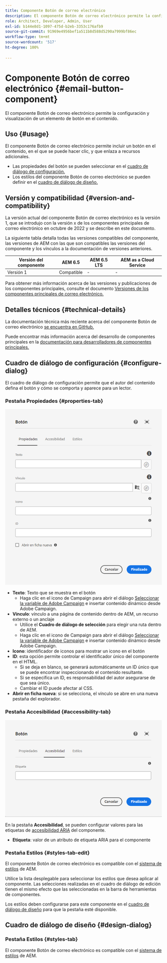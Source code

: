 ```yaml
---
title: Componente Botón de correo electrónico
description: El componente Botón de correo electrónico permite la configuración y visualización de un elemento de botón en el contenido.
role: Architect, Developer, Admin, User
exl-id: b144e8d1-1097-475d-b2eb-3353c176afb9
source-git-commit: 91969e4956bef1a511b8d588d5290a7999bf86ec
workflow-type: tm+mt
source-wordcount: '517'
ht-degree: 100%

---
```



# Componente Botón de correo electrónico {#email-button-component}

El componente Botón de correo electrónico permite la configuración y visualización de un elemento de botón en el contenido.

## Uso {#usage}

El componente Botón de correo electrónico permite incluir un botón en el contenido, en el que se puede hacer clic, y que enlaza a recursos adicionales.

* Las propiedades del botón se pueden seleccionar en el [cuadro de diálogo de configuración.](#configure-dialog)
* Los estilos del componente Botón de correo electrónico se pueden definir en el [cuadro de diálogo de diseño.](#design-dialog)

## Versión y compatibilidad {#version-and-compatibility}

La versión actual del componente Botón de correo electrónico es la versión 1, que se introdujo con la versión x de los componentes principales de correo electrónico en octubre de 2022 y se describe en este documento.

La siguiente tabla detalla todas las versiones compatibles del componente, las versiones de AEM con las que son compatibles las versiones del componente y los vínculos a la documentación de versiones anteriores.

| Versión del componente | AEM 6.5 | AEM 6.5 LTS | AEM as a Cloud Service |
|---|---|---|---|
| Versión 1 | Compatible | - | - |

Para obtener más información acerca de las versiones y publicaciones de los componentes principales, consulte el documento [Versiones de los componentes principales de correo electrónico.](/help/email/versions.md)

## Detalles técnicos {#technical-details}

La documentación técnica más reciente acerca del componente Botón de correo electrónico [se encuentra en GitHub.](https://adobe.com/go/aem_cmp_tech_email_button_v1)

Puede encontrar más información acerca del desarrollo de componentes principales en la [documentación para desarrolladores de componentes principales.](/help/developing/overview.md)

## Cuadro de diálogo de configuración {#configure-dialog}

El cuadro de diálogo de configuración permite que el autor del contenido defina el botón y cómo se comporta y aparece para un lector.

### Pestaña Propiedades {#properties-tab}

![Pestaña Propiedades del cuadro de diálogo de edición del componente Botón](/help/email/assets/email-button-edit-properties.png)

* **Texto**: Texto que se muestra en el botón
   * Haga clic en el icono de Campaign para abrir el diálogo [Seleccionar la variable de Adobe Campaign](/help/email/campaign-variables.md) e insertar contenido dinámico desde Adobe Campaign.
* **Vínculo**: vínculo a una página de contenido dentro de AEM, un recurso externo o un anclaje
   * Utilice el **Cuadro de diálogo de selección** para elegir una ruta dentro de AEM.
   * Haga clic en el icono de Campaign para abrir el diálogo [Seleccionar la variable de Adobe Campaign](/help/email/campaign-variables.md) e insertar contenido dinámico desde Adobe Campaign.
* **Icono**: identificador de iconos para mostrar un icono en el botón
* **ID**: esta opción permite controlar el identificador único del componente en el HTML.
   * Si se deja en blanco, se generará automáticamente un ID único que se puede encontrar inspeccionando el contenido resultante.
   * Si se especifica un ID, es responsabilidad del autor asegurarse de que sea único.
   * Cambiar el ID puede afectar al CSS.
* **Abrir en ficha nueva**: si se selecciona, el vínculo se abre en una nueva pestaña del explorador.

### Pestaña Accesibilidad {#accessibility-tab}

![Pestaña Accesibilidad del cuadro de diálogo de edición del componente Botón](/help/email/assets/email-button-edit-accessibility.png)

En la pestaña **Accesibilidad**, se pueden configurar valores para las etiquetas de [accesibilidad ARIA](https://www.w3.org/WAI/standards-guidelines/aria/) del componente.

* **Etiqueta**: valor de un atributo de etiqueta ARIA para el componente

### Pestaña Estilos {#styles-tab-edit}

El componente Botón de correo electrónico es compatible con el [sistema de estilos](/help/get-started/authoring.md#component-styling) de AEM.

Utilice la lista desplegable para seleccionar los estilos que desea aplicar al componente. Las selecciones realizadas en el cuadro de diálogo de edición tienen el mismo efecto que las seleccionadas en la barra de herramientas de componentes.

Los estilos deben configurarse para este componente en el [cuadro de diálogo de diseño](#design-dialog) para que la pestaña esté disponible.

## Cuadro de diálogo de diseño {#design-dialog}

### Pestaña Estilos {#styles-tab}

El componente Botón de correo electrónico es compatible con el [sistema de estilos](/help/get-started/authoring.md#component-styling) de AEM.
